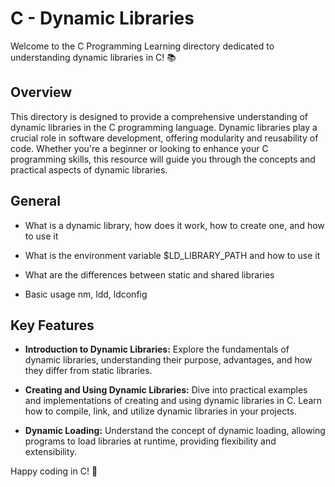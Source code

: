 # C - Dynamic Libraries

Welcome to the C Programming Learning directory dedicated to understanding dynamic libraries in C! 📚

## Overview

This directory is designed to provide a comprehensive understanding of dynamic libraries in the C programming language. Dynamic libraries play a crucial role in software development, offering modularity and reusability of code. Whether you're a beginner or looking to enhance your C programming skills, this resource will guide you through the concepts and practical aspects of dynamic libraries.

## General

- What is a dynamic library, how does it work, how to create one, and how to use it

- What is the environment variable $LD_LIBRARY_PATH and how to use it

- What are the differences between static and shared libraries

- Basic usage nm, ldd, ldconfig

## Key Features

- **Introduction to Dynamic Libraries:** Explore the fundamentals of dynamic libraries, understanding their purpose, advantages, and how they differ from static libraries.

- **Creating and Using Dynamic Libraries:** Dive into practical examples and implementations of creating and using dynamic libraries in C. Learn how to compile, link, and utilize dynamic libraries in your projects.

- **Dynamic Loading:** Understand the concept of dynamic loading, allowing programs to load libraries at runtime, providing flexibility and extensibility.


Happy coding in C! 🚀

